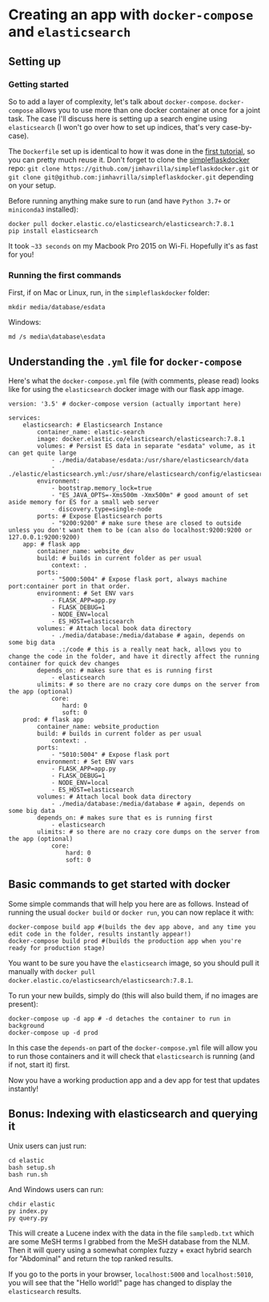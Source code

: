 # Creating an app with `docker-compose` and `elasticsearch`

## Setting up 

### Getting started

So to add a layer of complexity, let's talk about `docker-compose`.  `docker-compose` allows you to use more than one docker container at once for a joint task.  The case I'll discuss here is setting up a search engine using `elasticsearch` (I won't go over how to set up indices, that's very case-by-case).

The `Dockerfile` set up is identical to how it was done in the [first tutorial](https://github.com/jimhavrilla/docs/edit/master/docker/generaluse.md), so you can pretty much reuse it.  Don't forget to clone the [simpleflaskdocker](https://github.com/jimhavrilla/simpleflaskdocker) repo: `git clone https://github.com/jimhavrilla/simpleflaskdocker.git` or `git clone git@github.com:jimhavrilla/simpleflaskdocker.git` depending on your setup.

Before running anything make sure to run (and have `Python 3.7+` or `miniconda3` installed):

```
docker pull docker.elastic.co/elasticsearch/elasticsearch:7.8.1
pip install elasticsearch
```

It took `~33 seconds` on my Macbook Pro 2015 on Wi-Fi.  Hopefully it's as fast for you!

### Running the first commands

First, if on Mac or Linux, run, in the `simpleflaskdocker` folder:

```
mkdir media/database/esdata
```

Windows:

```
md /s media\database\esdata
```

## Understanding the `.yml` file for `docker-compose`

Here's what the `docker-compose.yml` file (with comments, please read) looks like for using the `elasticsearch` docker image with our flask app image. 

```
version: '3.5' # docker-compose version (actually important here)

services:
    elasticsearch: # Elasticsearch Instance
        container_name: elastic-search
        image: docker.elastic.co/elasticsearch/elasticsearch:7.8.1
        volumes: # Persist ES data in separate "esdata" volume, as it can get quite large
            - ./media/database/esdata:/usr/share/elasticsearch/data
            - ./elastic/elasticsearch.yml:/usr/share/elasticsearch/config/elasticsearch.yml
        environment:
            - bootstrap.memory_lock=true
            - "ES_JAVA_OPTS=-Xms500m -Xmx500m" # good amount of set aside memory for ES for a small web server
            - discovery.type=single-node
        ports: # Expose Elasticsearch ports
            - "9200:9200" # make sure these are closed to outside unless you don't want them to be (can also do localhost:9200:9200 or 127.0.0.1:9200:9200)
    app: # flask app
        container_name: website_dev
        build: # builds in current folder as per usual
            context: .
        ports:
            - "5000:5004" # Expose flask port, always machine port:container port in that order.
        environment: # Set ENV vars
            - FLASK_APP=app.py
            - FLASK_DEBUG=1
            - NODE_ENV=local
            - ES_HOST=elasticsearch
        volumes: # Attach local book data directory
            - ./media/database:/media/database # again, depends on some big data
            - .:/code # this is a really neat hack, allows you to change the code in the folder, and have it directly affect the running container for quick dev changes
        depends_on: # makes sure that es is running first
            - elasticsearch
        ulimits: # so there are no crazy core dumps on the server from the app (optional)
            core:
               hard: 0
               soft: 0
    prod: # flask app
        container_name: website_production
        build: # builds in current folder as per usual
            context: .
        ports:
            - "5010:5004" # Expose flask port
        environment: # Set ENV vars
            - FLASK_APP=app.py
            - FLASK_DEBUG=1
            - NODE_ENV=local
            - ES_HOST=elasticsearch
        volumes: # Attach local book data directory
            - ./media/database:/media/database # again, depends on some big data
        depends_on: # makes sure that es is running first
            - elasticsearch
        ulimits: # so there are no crazy core dumps on the server from the app (optional)
            core:
                hard: 0
                soft: 0
```

## Basic commands to get started with docker

Some simple commands that will help you here are as follows.  Instead of running the usual `docker build` or `docker run`, you can now replace it with:

```
docker-compose build app #(builds the dev app above, and any time you edit code in the folder, results instantly appear!)
docker-compose build prod #(builds the production app when you're ready for production stage)
```

You want to be sure you have the `elasticsearch` image, so you should pull it manually with `docker pull docker.elastic.co/elasticsearch/elasticsearch:7.8.1`.

To run your new builds, simply do (this will also build them, if no images are present):

```
docker-compose up -d app # -d detaches the container to run in background
docker-compose up -d prod
```

In this case the `depends-on` part of the `docker-compose.yml` file will allow you to run those containers and it will check that `elasticsearch` is running (and if not, start it) first.

Now you have a working production app and a dev app for test that updates instantly!

## Bonus: Indexing with elasticsearch and querying it

Unix users can just run:

```
cd elastic
bash setup.sh
bash run.sh
```

And Windows users can run:

```
chdir elastic
py index.py
py query.py
```

This will create a Lucene index with the data in the file `sampledb.txt` which are some MeSH terms I grabbed from the MeSH database from the NLM.  Then it will query using a somewhat complex fuzzy + exact hybrid search for "Abdominal" and return the top ranked results.

If you go to the ports in your browser, `localhost:5000` and `localhost:5010`, you will see that the "Hello world!" page has changed to display the `elasticsearch` results.
